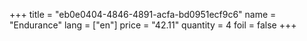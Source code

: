 +++
title = "eb0e0404-4846-4891-acfa-bd0951ecf9c6"
name = "Endurance"
lang = ["en"]
price = "42.11"
quantity = 4
foil = false
+++
